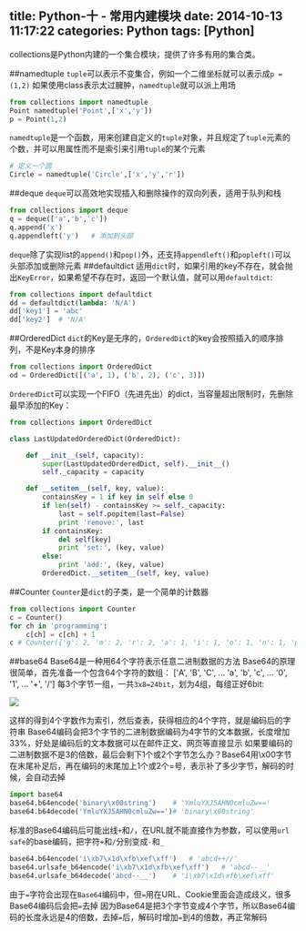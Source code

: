 title: Python-十 - 常用内建模块
date: 2014-10-13 11:17:22
categories: Python
tags: [Python]
---
collections是Python内建的一个集合模块，提供了许多有用的集合类。
<!--more-->
##namedtuple
`tuple`可以表示不变集合，例如一个二维坐标就可以表示成`p = (1,2)`
如果使用class表示太过臃肿，`namedtuple`就可以派上用场
```python
from collections import namedtuple
Point namedtuple('Point',['x','y'])
p = Point(1,2)
```
`namedtuple`是一个函数，用来创建自定义的`tuple`对象，并且规定了`tuple`元素的个数，并可以用属性而不是索引来引用`tuple`的某个元素
```python
# 定义一个圆
Circle = namedtuple('Circle',['x','y','r'])
```
##deque
`deque`可以高效地实现插入和删除操作的双向列表，适用于队列和栈
```python
from collections import deque
q = deque(['a','b','c'])
q.append('x')
q.appendleft('y')	# 添加到头部
```
`deque`除了实现list的`append()`和`pop()`外，还支持`appendleft()`和`popleft()`可以头部添加或删除元素
##defaultdict
适用`dict`时，如果引用的key不存在，就会抛出`KeyError`，如果希望不存在时，返回一个默认值，就可以用`defaultdict`:
```python
from collections import defaultdict
dd = defaultdict(lambda: 'N/A')
dd['key1'] = 'abc'
dd['key2']	# 'N/A'
```
##OrderedDict
`dict`的Key是无序的，`OrderedDict`的key会按照插入的顺序排列，不是Key本身的排序
```python
from collections import OrderedDict
od = OrderedDict([('a', 1), ('b', 2), ('c', 3)])
```
`OrderedDict`可以实现一个FIFO（先进先出）的dict，当容量超出限制时，先删除最早添加的Key：
```python
from collections import OrderedDict

class LastUpdatedOrderedDict(OrderedDict):

    def __init__(self, capacity):
        super(LastUpdatedOrderedDict, self).__init__()
        self._capacity = capacity

    def __setitem__(self, key, value):
        containsKey = 1 if key in self else 0
        if len(self) - containsKey >= self._capacity:
            last = self.popitem(last=False)
            print 'remove:', last
        if containsKey:
            del self[key]
            print 'set:', (key, value)
        else:
            print 'add:', (key, value)
        OrderedDict.__setitem__(self, key, value)
```
##Counter
`Counter`是`dict`的子类，是一个简单的计数器
```python
from collections import Counter
c = Counter()
for ch in 'programming':
	c[ch] = c[ch] + 1
c # Counter({'g': 2, 'm': 2, 'r': 2, 'a': 1, 'i': 1, 'o': 1, 'n': 1, 'p': 1})
```
##base64
Base64是一种用64个字符表示任意二进制数据的方法
Base64的原理很简单，首先准备一个包含64个字符的数组：
	['A', 'B', 'C', ... 'a', 'b', 'c', ... '0', '1', ... '+', '/']
每3个字节一组，一共`3x8=24bit`，划为4组，每组正好6bit:
	
![](/img/14101301.png)

这样的得到4个字数作为索引，然后查表，获得相应的4个字符，就是编码后的字符串
Base64编码会把3个字节的二进制数据编码为4字节的文本数据，长度增加33%，好处是编码后的文本数据可以在邮件正文、网页等直接显示
如果要编码的二进制数据不是3的倍数，最后会剩下1个或2个字节怎么办？Base64用\x00字节在末尾补足后，再在编码的末尾加上1个或2个=号，表示补了多少字节，解码的时候，会自动去掉
```python
import base64
base64.b64encode('binary\x00string')	# 'YmluYXJ5AHN0cmluZw=='
base64.b64decode('YmluYXJ5AHN0cmluZw==')# 'binary\x00string'
```
标准的Base64编码后可能出线`+`和`/`，在URL就不能直接作为参数，可以使用`url safe`的base编码，把字符`+`和`/`分别变成`-`和`_`
```python
base64.b64encode('i\xb7\x1d\xfb\xef\xff')	# 'abcd++//'
base64.urlsafe_b64encode('i\xb7\x1d\xfb\xef\xff')	# 'abcd--__'
base64.urlsafe_b64decode('abcd--__')	# 'i\xb7\x1d\xfb\xef\xff'
```
由于`=`字符会出现在`Base64`编码中，但`=`用在URL、Cookie里面会造成歧义，很多Base64编码后会把`=`去掉
因为Base64是把3个字节变成4个字节，所以Base64编码的长度永远是4的倍数，去掉`=`后，解码时增加`=`到4的倍数，再正常解码
